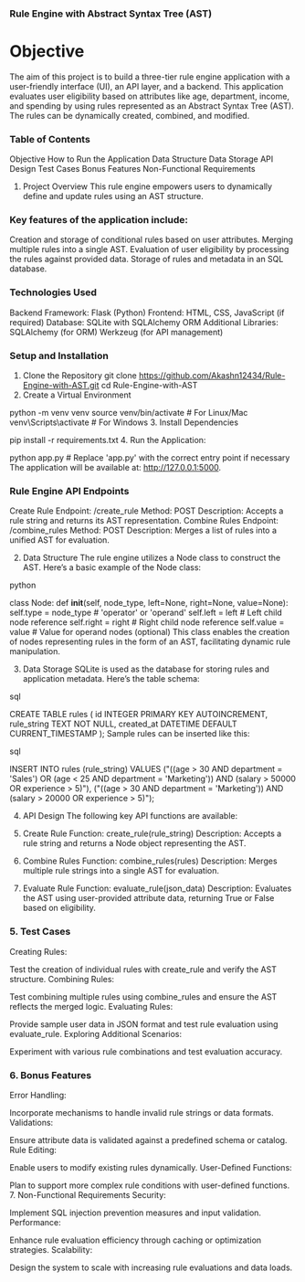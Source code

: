 ### Rule Engine with Abstract Syntax Tree (AST)
# Objective
The aim of this project is to build a three-tier rule engine application with a user-friendly interface (UI), an API layer, and a backend. This application evaluates user eligibility based on attributes like age, department, income, and spending by using rules represented as an Abstract Syntax Tree (AST). The rules can be dynamically created, combined, and modified.

### Table of Contents
Objective
How to Run the Application
Data Structure
Data Storage
API Design
Test Cases
Bonus Features
Non-Functional Requirements



1. Project Overview
This rule engine empowers users to dynamically define and update rules using an AST structure.
###  Key features of the application include:

Creation and storage of conditional rules based on user attributes.
Merging multiple rules into a single AST.
Evaluation of user eligibility by processing the rules against provided data.
Storage of rules and metadata in an SQL database.

### Technologies Used
Backend Framework: Flask (Python)
Frontend: HTML, CSS, JavaScript (if required)
Database: SQLite with SQLAlchemy ORM
Additional Libraries:
SQLAlchemy (for ORM)
Werkzeug (for API management)

### Setup and Installation
1. Clone the Repository
git clone https://github.com/Akashn12434/Rule-Engine-with-AST.git
cd Rule-Engine-with-AST
2. Create a Virtual Environment

python -m venv venv
source venv/bin/activate  # For Linux/Mac
venv\Scripts\activate      # For Windows
3. Install Dependencies

pip install -r requirements.txt
4. Run the Application:

python app.py  # Replace 'app.py' with the correct entry point if necessary
The application will be available at: http://127.0.0.1:5000.

### Rule Engine API Endpoints
Create Rule
Endpoint: /create_rule
Method: POST
Description: Accepts a rule string and returns its AST representation.
Combine Rules
Endpoint: /combine_rules
Method: POST
Description: Merges a list of rules into a unified AST for evaluation.

2. Data Structure
The rule engine utilizes a Node class to construct the AST. Here’s a basic example of the Node class:

python

class Node:
    def __init__(self, node_type, left=None, right=None, value=None):
        self.type = node_type  # 'operator' or 'operand'
        self.left = left       # Left child node reference
        self.right = right     # Right child node reference
        self.value = value     # Value for operand nodes (optional)
This class enables the creation of nodes representing rules in the form of an AST, facilitating dynamic rule manipulation.

3. Data Storage
SQLite is used as the database for storing rules and application metadata. Here’s the table schema:

sql

CREATE TABLE rules (
    id INTEGER PRIMARY KEY AUTOINCREMENT,
    rule_string TEXT NOT NULL,
    created_at DATETIME DEFAULT CURRENT_TIMESTAMP
);
Sample rules can be inserted like this:

sql

INSERT INTO rules (rule_string) VALUES
    ("((age > 30 AND department = 'Sales') OR (age < 25 AND department = 'Marketing')) AND (salary > 50000 OR experience > 5)"),
    ("((age > 30 AND department = 'Marketing')) AND (salary > 20000 OR experience > 5)");

4. API Design
The following key API functions are available:

1. Create Rule
Function: create_rule(rule_string)
Description: Accepts a rule string and returns a Node object representing the AST.
2. Combine Rules
Function: combine_rules(rules)
Description: Merges multiple rule strings into a single AST for evaluation.
3. Evaluate Rule
Function: evaluate_rule(json_data)
Description: Evaluates the AST using user-provided attribute data, returning True or False based on eligibility.

### 5. Test Cases
Creating Rules:

Test the creation of individual rules with create_rule and verify the AST structure.
Combining Rules:

Test combining multiple rules using combine_rules and ensure the AST reflects the merged logic.
Evaluating Rules:

Provide sample user data in JSON format and test rule evaluation using evaluate_rule.
Exploring Additional Scenarios:

Experiment with various rule combinations and test evaluation accuracy.
### 6. Bonus Features
Error Handling:

Incorporate mechanisms to handle invalid rule strings or data formats.
Validations:

Ensure attribute data is validated against a predefined schema or catalog.
Rule Editing:

Enable users to modify existing rules dynamically.
User-Defined Functions:

Plan to support more complex rule conditions with user-defined functions.
7. Non-Functional Requirements
Security:

Implement SQL injection prevention measures and input validation.
Performance:

Enhance rule evaluation efficiency through caching or optimization strategies.
Scalability:

Design the system to scale with increasing rule evaluations and data loads.



